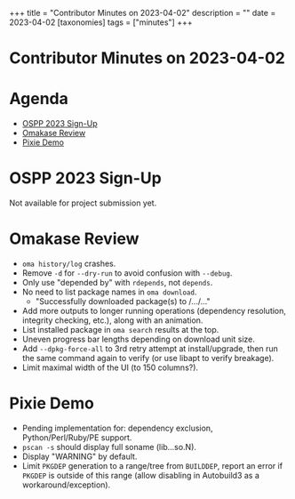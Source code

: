 +++
title = "Contributor Minutes on 2023-04-02"
description = ""
date = 2023-04-02
[taxonomies]
tags = ["minutes"]
+++

Contributor Minutes on 2023-04-02
=================================

Agenda
======

- [OSPP 2023 Sign-Up](#ospp-2023-sign-up)
- [Omakase Review](#omakase-review)
- [Pixie Demo](#pixie-demo)

OSPP 2023 Sign-Up
=================

Not available for project submission yet.

Omakase Review
==============

- `oma history/log` crashes.
- Remove `-d` for `--dry-run` to avoid confusion with `--debug`.
- Only use "depended by" with `rdepends`, not `depends`.
- No need to list package names in `oma download`.
    - "Successfully downloaded package(s) to /.../..."
- Add more outputs to longer running operations (dependency resolution,
  integrity checking, etc.), along with an animation.
- List installed package in `oma search` results at the top.
- Uneven progress bar lengths depending on download unit size.
- Add `--dpkg-force-all` to 3rd retry attempt at install/upgrade, then run the
  same command again to verify (or use libapt to verify breakage).
- Limit maximal width of the UI (to 150 columns?).

Pixie Demo
==========

- Pending implementation for: dependency exclusion, Python/Perl/Ruby/PE support.
- `pscan -s` should display full soname (lib...so.N).
- Display "WARNING" by default.
- Limit `PKGDEP` generation to a range/tree from `BUILDDEP`, report an error if
  `PKGDEP` is outside of this range (allow disabling in Autobuild3 as a
  workaround/exception).
